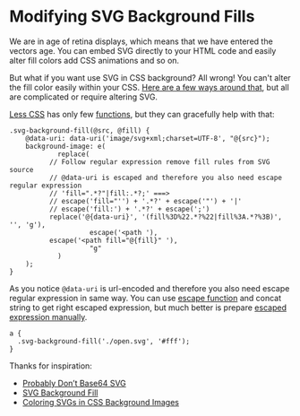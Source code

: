 # Modifying SVG Background Fills

We are in age of retina displays, which means that we have entered the vectors age.
You can embed SVG directly to your HTML code and easily alter fill colors add CSS animations and so on.

But what if you want use SVG in CSS background? All wrong! You can't alter the fill color easily within your CSS.
[Here are a few ways around that](http://codepen.io/noahblon/post/coloring-svgs-in-css-background-images), but
all are complicated or require altering SVG.

[Less CSS](http://lesscss.org/) has only few [functions](http://lesscss.org/functions/), but they can gracefully help with that:

```
.svg-background-fill(@src, @fill) {
	@data-uri: data-uri('image/svg+xml;charset=UTF-8', "@{src}");
	background-image: e(
			replace(
          // Follow regular expression remove fill rules from SVG source
          // @data-uri is escaped and therefore you also need escape regular expression
          // 'fill=".*?"|fill:.*?;' ===>
          // escape('fill="'') + '.*?' + escape('"') + '|'
          // escape('fill:') + '.*?' + escape(';')
          replace('@{data-uri}', '(fill%3D%22.*?%22|fill%3A.*?%3B)', '', 'g'),
					escape('<path '),
          escape('<path fill="@{fill}" '),
					"g"
			)
	);
}
```

As you notice `@data-uri` is url-encoded and therefore you also need escape regular expression in same way.
You can use [escape function](http://lesscss.org/functions/#string-functions-escape) and
concat string to get right escaped expression, but much better is prepare [escaped expression manually](http://www.url-encode-decode.com/).

```
a {
  .svg-background-fill('./open.svg', '#fff');
}
```

Thanks for inspiration:
- [Probably Don’t Base64 SVG](https://css-tricks.com/probably-dont-base64-svg/)
- [SVG Background Fill](http://zslabs.com/articles/svg-background-fill/)
- [Coloring SVGs in CSS Background Images](http://codepen.io/noahblon/post/coloring-svgs-in-css-background-images)
